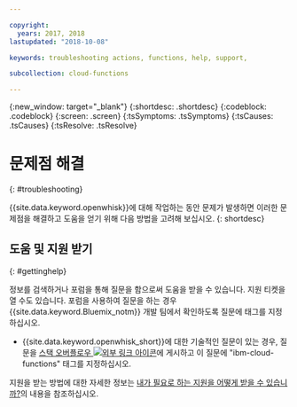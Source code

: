 ```yaml
---

copyright:
  years: 2017, 2018
lastupdated: "2018-10-08"

keywords: troubleshooting actions, functions, help, support, 

subcollection: cloud-functions

---
```


{:new_window: target="_blank"}
{:shortdesc: .shortdesc}
{:codeblock: .codeblock}
{:screen: .screen}
{:tsSymptoms: .tsSymptoms}
{:tsCauses: .tsCauses}
{:tsResolve: .tsResolve}

# 문제점 해결
{: #troubleshooting}

{{site.data.keyword.openwhisk}}에 대해 작업하는 동안 문제가 발생하면 이러한 문제점을 해결하고 도움을 얻기 위해 다음 방법을 고려해 보십시오.
{: shortdesc}


## 도움 및 지원 받기
{: #gettinghelp}

정보를 검색하거나 포럼을 통해 질문을 함으로써 도움을 받을 수 있습니다. 지원 티켓을 열 수도 있습니다. 포럼을 사용하여 질문을 하는 경우 {{site.data.keyword.Bluemix_notm}} 개발 팀에서 확인하도록 질문에 태그를 지정하십시오.

  * {{site.data.keyword.openwhisk_short}}에 대한 기술적인 질문이 있는 경우, 질문을 [스택 오버플로우 ![외부 링크 아이콘](../icons/launch-glyph.svg "외부 링크 아이콘")](https://stackoverflow.com/search?q=ibm-cloud-functions)에 게시하고 이 질문에 "ibm-cloud-functions" 태그를 지정하십시오.

지원을 받는 방법에 대한 자세한 정보는 [내가 필요로 하는 지원을 어떻게 받을 수 있습니까?](/docs/get-support?topic=get-support-getting-customer-support#getting-customer-support)의 내용을 참조하십시오.
